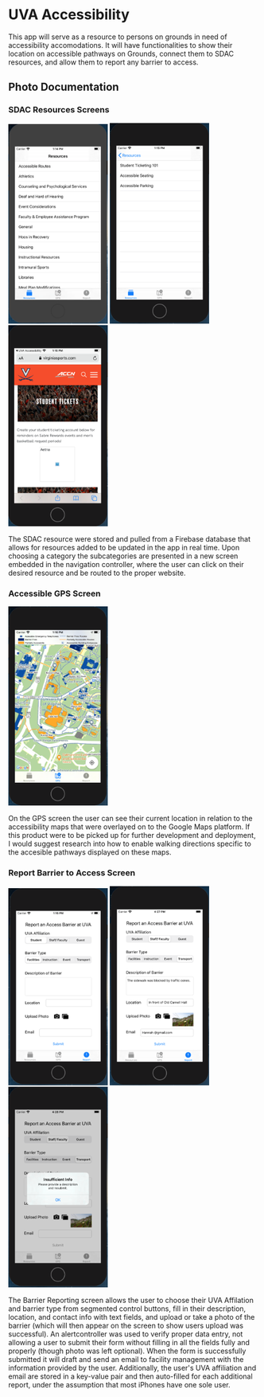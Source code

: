 # UVA Accessibility
This app will serve as a resource to persons on grounds in need of accessibility accomodations. It will have functionalities to show their location on accessible pathways on Grounds, connect them to SDAC resources, and allow them to report any barrier to access.

## Photo Documentation

### SDAC Resources Screens
<img src="/ResourcePage1.png" width="200"> <img src="/ResourcePage2.png" width="200"> <img src="/ResourcePage3.png" width="200">

The SDAC resource were stored and pulled from a Firebase database that allows for resources added to be updated in the app in real time. Upon choosing a category the subcategories are presented in a new screen embedded in the navigation controller, where the user can click on their desired resource and be routed to the proper website.

### Accessible GPS Screen
<img src="exampleImages/Navigation.png" width="200">

On the GPS screen the user can see their current location in relation to the accessibility maps that were overlayed on to the Google Maps platform. If this product were to be picked up for further development and deployment, I would suggest research into how to enable walking directions specific to the accesible pathways displayed on these maps.

### Report Barrier to Access Screen
<img src="/Report.png" width="200"> <img src="/Report2.png" width="200"> <img src="/Report3.png" width="200">

The Barrier Reporting screen allows the user to choose their UVA Affilation and barrier type from segmented control buttons, fill in their description, location, and contact info with text fields, and upload or take a photo of the barrier (which will then appear on the screen to show users upload was successful). An alertcontroller was used to verify proper data entry, not allowing a user to submit their form without filling in all the fields fully and properly (though photo was left optional). When the form is successfully submitted it will draft and send an email to facility management with the information provided by the user. Additionally, the user's UVA affiliation and email are stored in a key-value pair and then auto-filled for each additional report, under the assumption that most iPhones have one sole user.
